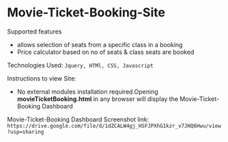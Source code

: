 # Movie-Ticket-Booking-Site

Supported features
* allows selection of seats from a specific class in a booking
* Price calculator based on no of seats & class seats are booked

Technologies Used: `Jquery, HTMl, CSS, Javascript`

Instructions to view Site:

* No external modules installation required.Opening **movieTicketBooking.html** in any browser will display the Movie-Ticket-Booking Dashboard  


Movie-Ticket-Booking Dashboard Screenshot link: `https://drive.google.com/file/d/1dZCALW4gj_HSFJPXhG1kzr_v7JHQ6Hwu/view?usp=sharing`
